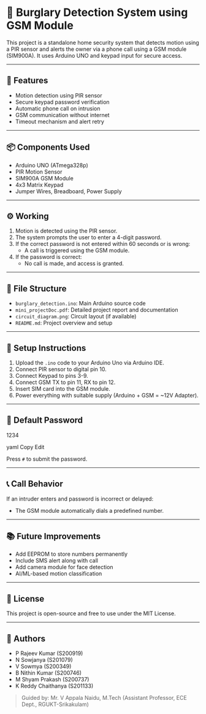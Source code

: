 # 🚨 Burglary Detection System using GSM Module

This project is a standalone home security system that detects motion using a PIR sensor and alerts the owner via a phone call using a GSM module (SIM900A). It uses Arduino UNO and keypad input for secure access.

---

## 🔧 Features

- Motion detection using PIR sensor
- Secure keypad password verification
- Automatic phone call on intrusion
- GSM communication without internet
- Timeout mechanism and alert retry

---

## 📦 Components Used

- Arduino UNO (ATmega328p)
- PIR Motion Sensor
- SIM900A GSM Module
- 4x3 Matrix Keypad
- Jumper Wires, Breadboard, Power Supply

---

## ⚙️ Working

1. Motion is detected using the PIR sensor.
2. The system prompts the user to enter a 4-digit password.
3. If the correct password is not entered within 60 seconds or is wrong:
   - A call is triggered using the GSM module.
4. If the password is correct:
   - No call is made, and access is granted.

---

## 📁 File Structure

- `burglary_detection.ino`: Main Arduino source code
- `mini_projectDoc.pdf`: Detailed project report and documentation
- `circuit_diagram.png`: Circuit layout (if available)
- `README.md`: Project overview and setup

---

## 🚀 Setup Instructions

1. Upload the `.ino` code to your Arduino Uno via Arduino IDE.
2. Connect PIR sensor to digital pin 10.
3. Connect Keypad to pins 3-9.
4. Connect GSM TX to pin 11, RX to pin 12.
5. Insert SIM card into the GSM module.
6. Power everything with suitable supply (Arduino + GSM = ~12V Adapter).

---

## 🔐 Default Password

1234

yaml
Copy
Edit

Press `#` to submit the password.

---

## 📞 Call Behavior

If an intruder enters and password is incorrect or delayed:
- The GSM module automatically dials a predefined number.

---

## 📚 Future Improvements

- Add EEPROM to store numbers permanently
- Include SMS alert along with call
- Add camera module for face detection
- AI/ML-based motion classification

---

## 📄 License

This project is open-source and free to use under the MIT License.

---

## 👥 Authors
- P Rajeev Kumar (S200919)
- N Sowjanya (S201079)
- V Sowmya (S200349)
- B Nithin Kumar (S200746)
- M Shyam Prakash (S200737)
- K Reddy Chaithanya (S201133)

> Guided by: Mr. V Appala Naidu, M.Tech (Assistant Professor, ECE Dept., RGUKT-Srikakulam)
